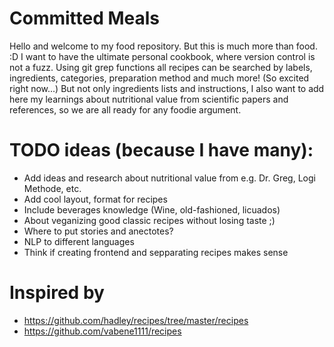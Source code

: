 # Committed Meals
Hello and welcome to my food repository. But this is much more than food. :D I want to have the ultimate personal cookbook, where version control is not a fuzz. Using git grep functions all recipes can be searched by labels, ingredients, categories, preparation method and much more! (So excited right now...) But not only ingredients lists and instructions, I also want to add here my learnings about nutritional value from scientific papers and references, so we are all ready for any foodie argument. 

# TODO ideas (because I have many): 
* Add ideas and research about nutritional value from e.g. Dr. Greg, Logi Methode, etc.
* Add cool layout, format for recipes
* Include beverages knowledge (Wine, old-fashioned, licuados)
* About veganizing good classic recipes without losing taste ;) 
* Where to put stories and anectotes?
* NLP to different languages
* Think if creating frontend and sepparating recipes makes sense

# Inspired by 
* https://github.com/hadley/recipes/tree/master/recipes
* https://github.com/vabene1111/recipes
